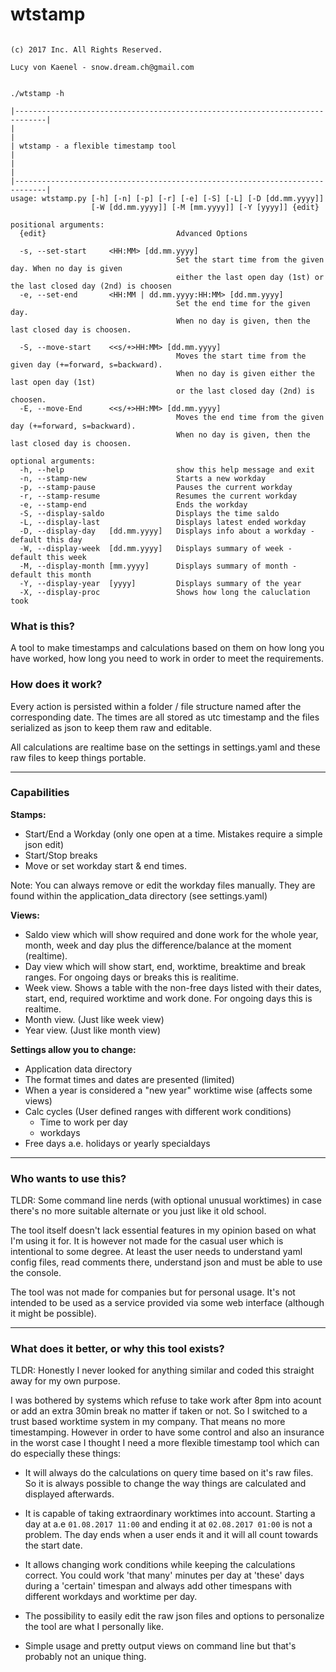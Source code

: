 # wtstamp

```

(c) 2017 Inc. All Rights Reserved.

Lucy von Kaenel - snow.dream.ch@gmail.com

```

```

./wtstamp -h

|-----------------------------------------------------------------------------|
|                                                                             |
| wtstamp - a flexible timestamp tool                                         |
|                                                                             |
|-----------------------------------------------------------------------------|
usage: wtstamp.py [-h] [-n] [-p] [-r] [-e] [-S] [-L] [-D [dd.mm.yyyy]]
                  [-W [dd.mm.yyyy]] [-M [mm.yyyy]] [-Y [yyyy]] {edit}
                  
positional arguments:
  {edit}                             Advanced Options
  
  -s, --set-start     <HH:MM> [dd.mm.yyyy] 
                                     Set the start time from the given day. When no day is given 
                                     either the last open day (1st) or the last closed day (2nd) is choosen
  -e, --set-end       <HH:MM | dd.mm.yyyy:HH:MM> [dd.mm.yyyy]
                                     Set the end time for the given day. 
                                     When no day is given, then the last closed day is choosen.
  
  -S, --move-start    <<s/+>HH:MM> [dd.mm.yyyy]
                                     Moves the start time from the given day (+=forward, s=backward). 
                                     When no day is given either the last open day (1st)
                                     or the last closed day (2nd) is choosen.
  -E, --move-End      <<s/+>HH:MM> [dd.mm.yyyy]
                                     Moves the end time from the given day (+=forward, s=backward). 
                                     When no day is given, then the last closed day is choosen.

optional arguments:
  -h, --help                         show this help message and exit
  -n, --stamp-new                    Starts a new workday
  -p, --stamp-pause                  Pauses the current workday
  -r, --stamp-resume                 Resumes the current workday
  -e, --stamp-end                    Ends the workday
  -S, --display-saldo                Displays the time saldo
  -L, --display-last                 Displays latest ended workday
  -D, --display-day   [dd.mm.yyyy]   Displays info about a workday - default this day
  -W, --display-week  [dd.mm.yyyy]   Displays summary of week - default this week
  -M, --display-month [mm.yyyy]      Displays summary of month - default this month
  -Y, --display-year  [yyyy]         Displays summary of the year
  -X, --display-proc                 Shows how long the caluclation took

```

### What is this?

A tool to make timestamps and calculations based on them on how long you have worked,
how long you need to work in order to meet the requirements.


### How does it work?

Every action is persisted within a folder / file structure named
after the corresponding date. The times are all stored as utc timestamp
and the files serialized as json to keep them raw and editable.

All calculations are realtime base on the settings in settings.yaml and these raw files
to keep things portable.


---


### Capabilities

**Stamps:**

* Start/End a Workday (only one open at a time. Mistakes require a simple json edit)
* Start/Stop breaks
* Move or set workday start & end times.


Note: You can always remove or edit the workday files manually. They are found within
the application_data directory (see settings.yaml) 


**Views:**

* Saldo view which will show required and done work for the whole year, month, week and day plus the difference/balance at the moment (realtime).
* Day view which will show start, end, worktime, breaktime and break ranges. For ongoing days or breaks this is realitime.
* Week view. Shows a table with the non-free days listed with their dates, start, end, required worktime and work done. For ongoing days this is realtime.
* Month view. (Just like week view)
* Year view. (Just like month view)

**Settings allow you to change:**

* Application data directory
* The format times and dates are presented (limited)
* When a year is considered a "new year" worktime wise (affects some views)
* Calc cycles (User defined ranges with different work conditions)
  * Time to work per day
  * workdays
* Free days a.e. holidays or yearly specialdays


---


### Who wants to use this?

TLDR: Some command line nerds (with optional unusual worktimes) in case there's no
more suitable alternate or you just like it old school.

The tool itself doesn't lack essential features in my opinion based
on what I'm using it for. It is however not made for the casual user
which is intentional to some degree. At least the user needs to understand
yaml config files, read comments there, understand json and must be able to use the console.

The tool was not made for companies but for personal usage. It's not intended to be used
as a service provided via some web interface (although it might be possible).


---


### What does it better, or why this tool exists?

TLDR: Honestly I never looked for anything similar and coded this straight
away for my own purpose. 

I was bothered by systems which refuse to take work after 8pm into acount
or add an extra 30min break no matter if taken or not. So I switched to 
a trust based worktime system in my company. That means no more timestamping.
However in order to have some control and also an insurance in the worst case
I thought I need a more flexible timestamp tool which can do especially these things:

* It will always do the calculations on query time based on it's raw files. So it is always possible to change the way things are calculated and displayed 
afterwards.

* It is capable of taking extraordinary worktimes into account. Starting a day at a.e `01.08.2017 11:00` and ending it at `02.08.2017 01:00` is not a problem. The 
day ends when a user ends it and it will all count towards the start date.

* It allows changing work conditions while keeping the calculations correct. You could work 'that many' minutes per day at 'these' days during a 'certain' timespan 
and always add other timespans with different workdays and worktime per day.

* The possibility to easily edit the raw json files and options
to personalize the tool are what I personally like.

* Simple usage and pretty output views on command line but that's probably not an unique thing.
